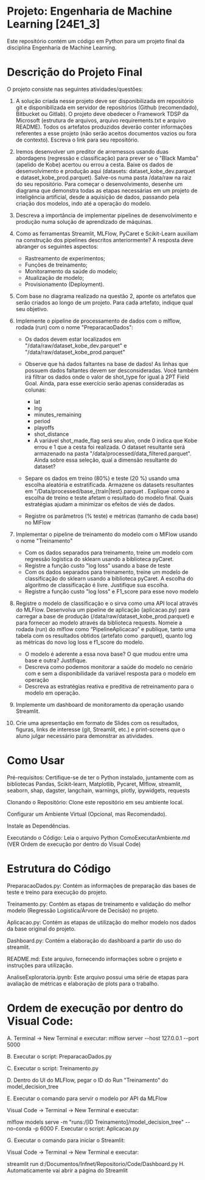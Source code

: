 # Projeto: Engenharia de Machine Learning [24E1_3]

Este repositório contém um código em Python para um projeto final da disciplina Engenharia de Machine Learning.

# Descrição do Projeto Final
O projeto consiste nas seguintes atividades/questões:

1. A solução criada nesse projeto deve ser disponibilizada em repositório git e disponibilizada em servidor de repositórios (Github (recomendado), Bitbucket ou Gitlab). O projeto deve obedecer o Framework TDSP da Microsoft (estrutura de arquivos, arquivo requirements.txt e arquivo README). Todos os artefatos produzidos deverão conter informações referentes a esse projeto (não serão aceitos documentos vazios ou fora de contexto). Escreva o link para seu repositório. 

2. Iremos desenvolver um preditor de arremessos usando duas abordagens (regressão e classificação) para prever se o "Black Mamba" (apelido de Kobe) acertou ou errou a cesta.
Baixe os dados de desenvolvimento e produção aqui (datasets: dataset_kobe_dev.parquet e dataset_kobe_prod.parquet). Salve-os numa pasta /data/raw na raiz do seu repositório.
Para começar o desenvolvimento, desenhe um diagrama que demonstra todas as etapas necessárias em um projeto de inteligência artificial, desde a aquisição de dados, passando pela criação dos modelos, indo até a operação do modelo.

3. Descreva a importância de implementar pipelines de desenvolvimento e produção numa solução de aprendizado de máquinas.

4. Como as ferramentas Streamlit, MLFlow, PyCaret e Scikit-Learn auxiliam na construção dos pipelines descritos anteriormente? A resposta deve abranger os seguintes aspectos:
    - Rastreamento de experimentos;
    - Funções de treinamento;
    - Monitoramento da saúde do modelo;
    - Atualização de modelo;
    - Provisionamento (Deployment).

5. Com base no diagrama realizado na questão 2, aponte os artefatos que serão criados ao longo de um projeto. Para cada artefato, indique qual seu objetivo.

6. Implemente o pipeline de processamento de dados com o mlflow, rodada (run) com o nome "PreparacaoDados":
    - Os dados devem estar localizados em "/data/raw/dataset_kobe_dev.parquet" e "/data/raw/dataset_kobe_prod.parquet" 
    - Observe que há dados faltantes na base de dados! As linhas que possuem dados faltantes devem ser desconsideradas. Você também irá filtrar os dados onde o valor de shot_type for igual à 2PT Field Goal. Ainda, para esse exercício serão apenas consideradas as colunas: 
        - lat
        - lng
        - minutes_remaining
        - period
        - playoffs
        - shot_distance
        - A variável shot_made_flag será seu alvo, onde 0 indica que Kobe errou e 1 que a cesta foi realizada. O dataset resultante será armazenado na pasta "/data/processed/data_filtered.parquet". Ainda sobre essa seleção, qual a dimensão resultante do dataset?

    - Separe os dados em treino (80%) e teste (20 %) usando uma escolha aleatória e estratificada. Armazene os datasets resultantes em "/Data/processed/base_{train|test}.parquet . Explique como a escolha de treino e teste afetam o resultado do modelo final. Quais estratégias ajudam a minimizar os efeitos de viés de dados.
    - Registre os parâmetros (% teste) e métricas (tamanho de cada base) no MlFlow

7. Implementar o pipeline de treinamento do modelo com o MlFlow usando o nome "Treinamento"
    - Com os dados separados para treinamento, treine um modelo com regressão logística do sklearn usando a biblioteca pyCaret.
    - Registre a função custo "log loss" usando a base de teste
    - Com os dados separados para treinamento, treine um modelo de classificação do sklearn usando a biblioteca pyCaret. A escolha do algoritmo de classificação é livre. Justifique sua escolha.
    - Registre a função custo "log loss" e F1_score para esse novo modelo

8. Registre o modelo de classificação e o sirva como uma API local através do MLFlow. Desenvolva um pipeline de aplicação (aplicacao.py) para carregar a base de produção (/data/raw/dataset_kobe_prod.parquet) e para fornecer ao modelo através da biblioteca requests. Nomeie a rodada (run) do mlflow como “PipelineAplicacao” e publique, tanto uma tabela com os resultados obtidos (artefato como .parquet), quanto log as métricas do novo log loss e f1_score do modelo.
    - O modelo é aderente a essa nova base? O que mudou entre uma base e outra? Justifique.
    - Descreva como podemos monitorar a saúde do modelo no cenário com e sem a disponibilidade da variável resposta para o modelo em operação
    - Descreva as estratégias reativa e preditiva de retreinamento para o modelo em operação.

9. Implemente um dashboard de monitoramento da operação usando Streamlit.

10. Crie uma apresentação em formato de Slides com os resultados, figuras, links de interesse (git, Streamlit, etc.) e print-screens que o aluno julgar necessário para demonstrar as atividades.

# Como Usar 
Pré-requisitos: Certifique-se de ter o Python instalado, juntamente com as bibliotecas Pandas, Scikit-learn, Matplotlib, Pycaret, Mlflow, streamlit, seaborn, shap, dagster, langchain, 
warnings, plotly, ipywidgets, requests

Clonando o Repositório: Clone este repositório em seu ambiente local.

Configurar um Ambiente Virtual (Opcional, mas Recomendado).

Instale as Dependências.

Executando o Código: Leia o arquivo Python ComoExecutarAmbiente.md (VER Ordem de execução por dentro do Visual Code)

# Estrutura do Código

PreparacaoDados.py: Contém as informações de preparação das bases de teste e treino para execução do projeto.

Treinamento.py: Contém as etapas de treinamento e validação do melhor modelo (Regressão Logistica/Árvore de Decisão) no projeto.

Aplicacao.py: Contém as etapas de utilização do melhor modelo nos dados da base original do projeto.

Dashboard.py: Contém a elaboração do dashboard a partir do uso do streamlit.

README.md: Este arquivo, fornecendo informações sobre o projeto e instruções para utilização.

AnaliseExploratoria.ipynb: Este arquivo possui uma série de etapas para avaliação de métricas e elaboração de plots para o trabalho.


# Ordem de execução por dentro do Visual Code:
A. Terminal -> New Terminal e executar: mlflow server --host 127.0.0.1 --port 5000

B. Executar o script: PreparacaoDados.py

C. Executar o script: Treinamento.py

D. Dentro do UI do MLFlow, pegar o ID do Run "Treinamento" do model_decision_tree

E. Executar o comando para servir o modelo por API da MLFlow

Visual Code -> Terminal -> New Terminal e executar: 

mlflow models serve -m "runs:/[ID Treinamento]/model_decision_tree" --no-conda -p 6000
F. Executar o script: Aplicacao.py

G. Executar o comando para iniciar o Streamlit:

Visual Code -> Terminal -> New Terminal e executar:

streamlit run d:/Documentos/Infnet/Repositorio/Code/Dashboard.py
H. Automaticamente vai abrir a página do Streamlit


